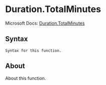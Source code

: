 ---
---

# Duration.TotalMinutes

Microsoft Docs: [Duration.TotalMinutes](https://docs.microsoft.com/en-us/powerquery-m/duration-totalminutes)

## Syntax

```
Syntax for this function.
```

## About

About this function.

